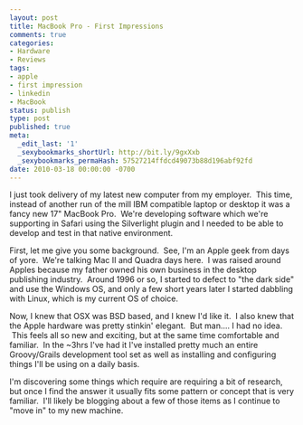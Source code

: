 ```yaml
---
layout: post
title: MacBook Pro - First Impressions
comments: true
categories:
- Hardware
- Reviews
tags:
- apple
- first impression
- linkedin
- MacBook
status: publish
type: post
published: true
meta:
  _edit_last: '1'
  _sexybookmarks_shortUrl: http://bit.ly/9gxXxb
  _sexybookmarks_permaHash: 57527214ffdcd49073b88d196abf92fd
date: 2010-03-18 00:00:00 -0700
---
```

<p>I just took delivery of my latest new computer from my employer. &nbsp;This time, instead of another run of the mill IBM compatible laptop or desktop it was a fancy new 17&quot; MacBook Pro. &nbsp;We&#39;re developing software which we&#39;re supporting in Safari using the Silverlight plugin and I needed to be able to develop and test in that native environment.</p>
<p>First, let me give you some background. &nbsp;See, I&#39;m an Apple geek from days of yore. &nbsp;We&#39;re talking Mac II and Quadra days here. &nbsp;I was raised around Apples because my father owned his own business in the desktop publishing industry. &nbsp;Around 1996 or so, I started to defect to &quot;the dark side&quot; and use the Windows OS, and only a few short years later I started dabbling with Linux, which is my current OS of choice.</p>
<p>Now, I knew that OSX was BSD based, and I knew I&#39;d like it. &nbsp;I also knew that the Apple hardware was pretty stinkin&#39; elegant. &nbsp;But man.... I had no idea. &nbsp;This feels all so new and exciting, but at the same time comfortable and familiar. &nbsp;In the ~3hrs I&#39;ve had it I&#39;ve installed pretty much an entire Groovy/Grails development tool set as well as installing and configuring things I&#39;ll be using on a daily basis.</p>
<p>I&#39;m discovering some things which require are requiring a bit of research, but once I find the answer it usually fits some pattern or concept that is very familiar. &nbsp;I&#39;ll likely be blogging about a few of those items as I continue to &quot;move in&quot; to my new machine.</p>
